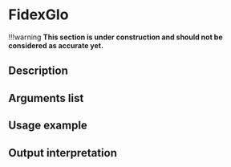 # FidexGlo

!!!warning
    **This section is under construction and should not be considered as accurate yet.**

## Description

## Arguments list

## Usage example

## Output interpretation